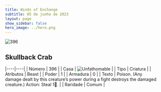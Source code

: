 ```yaml
---
title: Winds of Exchange
subtitle: 05 de junho de 2023
layout: page
show_sidebar: false
hero_image: ../hero.png
---
```


![396](https://mastervault-storage-prod.s3.amazonaws.com/media/card_front/en/600_396_edda6c8f024e_en.png)


## Skullback Crab

|----|----|
| Número | 396 |
| Casa | ![Unfathomable](https://archonarcana.com/images/thumb/1/10/Unfathomable.png/22px-Unfathomable.png "Abissais") |
| Tipo | Criatura |
| Atributos | Beast |
| Poder | 1 |
| Armadura | 0 |
| Texto | Poison. (Any damage dealt by this creature’s power during a fight destroys the damaged creature.) Action: Steal 1.  |
| Raridade | Comum |
